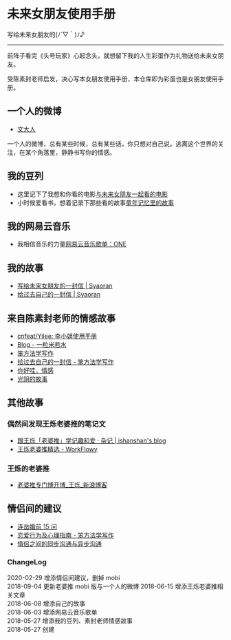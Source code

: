 # 未来女朋友使用手册

写给未来女朋友的(ﾉ´▽｀)ﾉ♪

--- 

前阵子看完《头号玩家》心起念头，就想留下我的人生彩蛋作为礼物送给未来女朋友。  

受陈素封老师启发，决心写本女朋友使用手册，本仓库即为彩蛋也是女朋友使用手册。 

## 一个人的微博

- [文大人](http://murwen.lofter.com/)

一个人的微博，总有某些时候，总有某些话，你只想对自己说。逃离这个世界的关注，在某个角落里，静静书写你的情感。

## 我的豆列
* 这里记下了我想和你看的电影[与未来女朋友一起看的电影](https://www.douban.com/doulist/48979289/)
* 小时候爱看书，想着记录下那些看的故事[童年记忆里的故事](https://www.douban.com/doulist/49010482/)

## 我的网易云音乐
* 我相信音乐的力量[网易云音乐歌单：ONE](http://music.163.com/playlist?id=391105952&userid=112833822)

##  我的故事
* [写给未来女朋友的一封信 | Syaoran](http://blgo.syaoran.me/blgo/ALetterToAFutureGirlfriend.html)
* [给过去自己的一封信 | Syaoran](http://blgo.syaoran.me/blgo/ToMyselfLetter.html)

## 来自陈素封老师的情感故事
* [cnfeat/Yilee: 李小姐使用手册](https://github.com/cnfeat/Yilee)
* [Blog - 一粒米若水](http://www.yilee.me/)
* [笨方法学写作](http://www.cnfeat.com/)
* [给过去自己的一封信 - 笨方法学写作](http://www.cnfeat.com/blog/2017/03/03/a-letter-to-myself-in-that-past/)
* [你好哇，情感](https://mp.weixin.qq.com/s?__biz=MzA4MTQ0NDQxNg==&mid=2650639261&idx=1&sn=35afc9effa2f010ee36d34b32ec3edea&chksm=879dc0b2b0ea49a4f6f044740b1a152245440ae3b56a5602ba0d385cdd66819ebc56791bf449#rd)
* [光阴的故事](https://mp.weixin.qq.com/s?__biz=MzA4MTQ0NDQxNg==&mid=2650639252&idx=1&sn=bbf78e3ed807f77a04fc9bd10a5d98c6&chksm=879dc0bbb0ea49adf31cb4bb6b3307472f08bdc6d443ee77c3b2bf23929d131315e0dd90e8c1#rd)

## 其他故事

### 偶然间发现王烁老婆推的笔记文

* [跟王烁「老婆推」学记趣和爱 · 杂记 | ishanshan's blog](http://ishanshan.top/selfedu/TipsLiveAFascinatingLife.html)
* [王烁老婆推精选 - WorkFlowy](https://workflowy.com/s/CO_N.3qiR2I8Pry)

### 王烁的老婆推

* [老婆推专门博开博_王烁_新浪博客](http://blog.sina.com.cn/s/blog_61c51bd70100k7ka.html)

## 情侣间的建议
- [连岳婚前 15 问](https://github.com/myerandme/ToFutureGirlfriend/blob/master/lianyue%EF%BC%9AMarriage15AsK.md)
- [恋爱行为及心理指南 - 笨方法学写作](https://www.cnfeat.com/blog/2014/03/19/love-guide/)
- [情侣之间的同步沟通与异步沟通](https://github.com/myerandme/ToFutureGirlfriend/blob/master/Communicate.md)

### ChangeLog

2020-02-29 增添情侣间建议，删掉 mobi  
2018-09-04 更新老婆推 mobi 版与一个人的微博
2018-06-15 增添王烁老婆推相关文章  
2018-06-08 增添自己的故事  
2018-06-03 增添网易云音乐歌单  
2018-05-27 增添我的豆列、素封老师情感故事  
2018-05-27 创建
